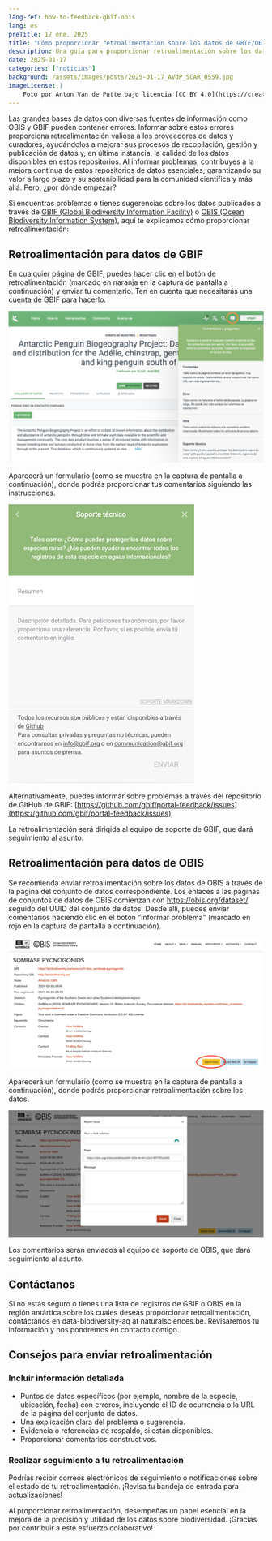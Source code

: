 ```yaml
---
lang-ref: how-to-feedback-gbif-obis
lang: es
preTitle: 17 ene. 2025
title: "Cómo proporcionar retroalimentación sobre los datos de GBIF/OBIS"
description: Una guía para proporcionar retroalimentación sobre los datos de GBIF/OBIS
date: 2025-01-17
categories: ["noticias"]
background: /assets/images/posts/2025-01-17_AVdP_SCAR_0559.jpg
imageLicense: |
    Foto por Anton Van de Putte bajo licencia [CC BY 4.0](https://creativecommons.org/licenses/by/4.0/)
---
```


Las grandes bases de datos con diversas fuentes de información como OBIS y GBIF pueden contener errores. Informar sobre estos errores proporciona retroalimentación valiosa a los proveedores de datos y curadores, ayudándolos a mejorar sus procesos de recopilación, gestión y publicación de datos y, en última instancia, la calidad de los datos disponibles en estos repositorios. Al informar problemas, contribuyes a la mejora continua de estos repositorios de datos esenciales, garantizando su valor a largo plazo y su sostenibilidad para la comunidad científica y más allá. Pero, ¿por dónde empezar?

Si encuentras problemas o tienes sugerencias sobre los datos publicados a través de [GBIF (Global Biodiversity Information Facility)](https://www.gbif.org/) o [OBIS (Ocean Biodiversity Information System)](https://obis.org/), aquí te explicamos cómo proporcionar retroalimentación:

## Retroalimentación para datos de GBIF

En cualquier página de GBIF, puedes hacer clic en el botón de retroalimentación (marcado en naranja en la captura de pantalla a continuación) y enviar tu comentario. Ten en cuenta que necesitarás una cuenta de GBIF para hacerlo.

![/assets/images/posts/2025-01-17-gbif-01-es.png](/assets/images/posts/2025-01-17-gbif-01-es.png)

Aparecerá un formulario (como se muestra en la captura de pantalla a continuación), donde podrás proporcionar tus comentarios siguiendo las instrucciones.

![/assets/images/posts/2025-01-17-gbif-02-es.png](/assets/images/posts/2025-01-17-gbif-02-es.png)

Alternativamente, puedes informar sobre problemas a través del repositorio de GitHub de GBIF: [https://github.com/gbif/portal-feedback/issues](https://github.com/gbif/portal-feedback/issues).

La retroalimentación será dirigida al equipo de soporte de GBIF, que dará seguimiento al asunto.

## Retroalimentación para datos de OBIS

Se recomienda enviar retroalimentación sobre los datos de OBIS a través de la página del conjunto de datos correspondiente. Los enlaces a las páginas de conjuntos de datos de OBIS comienzan con https://obis.org/dataset/ seguido del UUID del conjunto de datos. Desde allí, puedes enviar comentarios haciendo clic en el botón "informar problema" (marcado en rojo en la captura de pantalla a continuación).

![/assets/images/posts/2025-01-17-obis-01.png](/assets/images/posts/2025-01-17-obis-01.png)

Aparecerá un formulario (como se muestra en la captura de pantalla a continuación), donde podrás proporcionar retroalimentación sobre los datos.

![/assets/images/posts/2025-01-17-obis-02.png](/assets/images/posts/2025-01-17-obis-02.png)

Los comentarios serán enviados al equipo de soporte de OBIS, que dará seguimiento al asunto.

## Contáctanos

Si no estás seguro o tienes una lista de registros de GBIF o OBIS en la región antártica sobre los cuales deseas proporcionar retroalimentación, contáctanos en data-biodiversity-aq at naturalsciences.be. Revisaremos tu información y nos pondremos en contacto contigo.

## Consejos para enviar retroalimentación

### Incluir información detallada

- Puntos de datos específicos (por ejemplo, nombre de la especie, ubicación, fecha) con errores, incluyendo el ID de ocurrencia o la URL de la página del conjunto de datos.
- Una explicación clara del problema o sugerencia.
- Evidencia o referencias de respaldo, si están disponibles.
- Proporcionar comentarios constructivos.

### Realizar seguimiento a tu retroalimentación

Podrías recibir correos electrónicos de seguimiento o notificaciones sobre el estado de tu retroalimentación. ¡Revisa tu bandeja de entrada para actualizaciones!

Al proporcionar retroalimentación, desempeñas un papel esencial en la mejora de la precisión y utilidad de los datos sobre biodiversidad. ¡Gracias por contribuir a este esfuerzo colaborativo!

